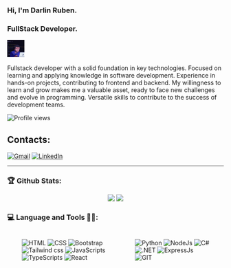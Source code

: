 ### Hi, I'm Darlin Ruben. 

### FullStack Developer. 
[<img src="src/gif/giphy.gif" width="40px" /><br>](https://media3.giphy.com/media/v1.Y2lkPTc5MGI3NjExdTU1cHptdXMxcGUxNnVhb2Fub2hmYmMwZW1uN2ZtMjl0NTgzbjEweSZlcD12MV9pbnRlcm5hbF9naWZfYnlfaWQmY3Q9Zw/bGgsc5mWoryfgKBx1u/giphy.gif)


Fullstack developer with a solid foundation in key technologies. Focused on learning and applying knowledge in software development. Experience in hands-on projects, contributing to frontend and backend. My willingness to learn and grow makes me a valuable asset, ready to face new challenges and evolve in programming. Versatile skills to contribute to the success of development teams.

![Profile views](https://komarev.com/ghpvc/?username=Ruben890)

## Contacts:
[![Gmail](https://img.shields.io/badge/Gmail-D14836?style=for-the-badge&logo=gmail&logoColor=white)](mailto:runben67nina@gmail.com)
[![LinkedIn](https://img.shields.io/badge/-LinkedIn-%230077B5?style=for-the-badge&logo=linkedin&logoColor=white)](https://www.linkedin.com/in/darlin-nina-71b942190)

---

### 🏆 Github Stats:

<p align="center">
  <img height="180" src="https://github-readme-stats.vercel.app/api/top-langs/?username=Ruben890&theme=dracula"/>
  <img height="180" src="https://github-readme-stats.vercel.app/api?username=Ruben890&count_private=true&show_icons=true&theme=dracula&include_all_commits=true"/>
</p>

### 💻 Language and Tools 🧑‍💻:
<div style='display:flex; padding:18px; margin:1rem; align-items: center'>

<!-- FRONTEND -->
<div>
  <img src="https://img.shields.io/badge/HTML5-E34F26?style=for-the-badge&logo=html5&logoColor=white" title="HTML"/>
  <img src="https://img.shields.io/badge/CSS3-1572B6?style=for-the-badge&logo=css3&logoColor=white" title="CSS" />
  <img src="https://img.shields.io/badge/Bootstrap-563D7C?style=for-the-badge&logo=bootstrap&logoColor=white" title="Bootstrap" />
  <img src="https://img.shields.io/badge/Tailwind_CSS-38B2AC?style=for-the-badge&logo=tailwind-css&logoColor=white" title="Tailwind css"/>
  <img src="https://img.shields.io/badge/JavaScript-F7DF1E?style=for-the-badge&logo=javascript&logoColor=black" title="JavaScripts" />
  <img src="https://img.shields.io/badge/TypeScript-007ACC?style=for-the-badge&logo=typescript&logoColor=white" title="TypeScripts" />
  <img src="https://img.shields.io/badge/React-20232A?style=for-the-badge&logo=react&logoColor=61DAFB" title="React" />           
</div>
  
<!-- BACKEND -->
<div>
  <img src="https://img.shields.io/badge/Python-14354C?style=for-the-badge&logo=python&logoColor=white" title="Python" />
  <img src="https://img.shields.io/badge/Node.js-43853D?style=for-the-badge&logo=node.js&logoColor=white" title="NodeJs"/>
  <img src="https://img.shields.io/badge/C%23-239120?style=for-the-badge&logo=c-sharp&logoColor=white" title="C#"/>
  <img src="https://img.shields.io/badge/.NET-5C2D91?style=for-the-badge&logo=.net&logoColor=white" title=".NET"/>
  <img src="https://img.shields.io/badge/Express.js-404D59?style=for-the-badge" title="ExpressJs">
  <img src="https://img.shields.io/badge/GIT-E44C30?style=for-the-badge&logo=git&logoColor=white" title="GIT">
</div>

